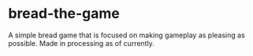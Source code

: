 # bread-the-game
A simple bread game that is focused on making gameplay as pleasing as possible. Made in processing as of currently.
